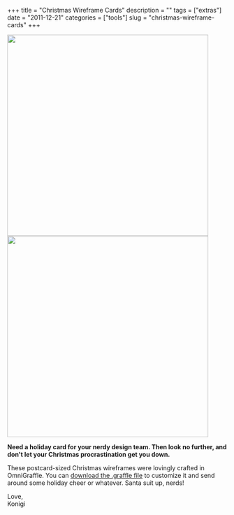 +++
title = "Christmas Wireframe Cards"
description = ""
tags = ["extras"]
date = "2011-12-21"
categories = ["tools"]
slug = "christmas-wireframe-cards"
+++



  <div class="row">
<div class="col-xs-6">
<div class="screenshot center"><img src="http://media.konigi.com/tools/extras/xmas-abominable.png" style="width: 460px;" /></div>
</div>
<div class="col-xs-6">
<div class="screenshot center"><img src="http://media.konigi.com/tools/extras/xmas-rudolph.png" style="width: 460px;" /></div>
</div>
</div>
<p><strong class="dek">Need a holiday card for your nerdy design team. Then look no further, and don't let your Christmas procrastination get you down.</strong></p>
<p>These postcard-sized Christmas wireframes were lovingly crafted in OmniGraffle. You can <a href="http://media.konigi.com/tools/extras/xmas.graffle.zip">download the .graffle file</a> to customize it and send around some holiday cheer or whatever. Santa suit up, nerds! </p>
<p>Love,<br />
Konigi</p>
